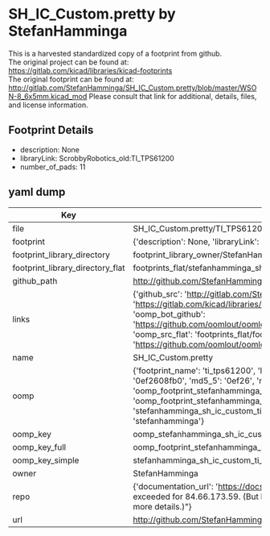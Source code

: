 # SH_IC_Custom.pretty by StefanHamminga  
This is a harvested standardized copy of a footprint from github.  
The original project can be found at:  
https://gitlab.com/kicad/libraries/kicad-footprints  
The original footprint can be found at:
http://gitlab.com/StefanHamminga/SH_IC_Custom.pretty/blob/master/WSON-8_6x5mm.kicad_mod
Please consult that link for additional, details, files, and license information.  
## Footprint Details
* description: None  
* libraryLink: ScrobbyRobotics_old:TI_TPS61200  
* number_of_pads: 11  
## yaml dump  
| Key | Value |  
| --- | --- |  
| file | SH_IC_Custom.pretty/TI_TPS61200.kicad_mod |  
| footprint | {'description': None, 'libraryLink': 'ScrobbyRobotics_old:TI_TPS61200', 'number_of_pads': 11} |  
| footprint_library_directory | footprint_library_owner/StefanHamminga_SH_IC_Custom.pretty |  
| footprint_library_directory_flat | footprints_flat/stefanhamminga_sh_ic_custom_ti_tps61200/working |  
| github_path | http://github.com/StefanHamminga/SH_IC_Custom.pretty/blob/master/TI_TPS61200.kicad_mod |  
| links | {'github_src': 'http://gitlab.com/StefanHamminga/SH_IC_Custom.pretty/blob/master/WSON-8_6x5mm.kicad_mod', 'github_src_repo': 'https://gitlab.com/kicad/libraries/kicad-footprints', 'oomp_bot': 'footprints/stefanhamminga_sh_ic_custom_ti_tps61200/working', 'oomp_bot_github': 'https://github.com/oomlout/oomlout_oomp_footprint_bot/tree/main/footprints/stefanhamminga_sh_ic_custom_ti_tps61200/working', 'oomp_src_flat': 'footprints_flat/footprints_flat/stefanhamminga_sh_ic_custom_ti_tps61200/working', 'oomp_src_flat_github': 'https://github.com/oomlout/oomlout_oomp_footprint_src/tree/main/footprints_flat/stefanhamminga_sh_ic_custom_ti_tps61200/working'} |  
| name | SH_IC_Custom.pretty |  
| oomp | {'footprint_name': 'ti_tps61200', 'library_name': 'sh_ic_custom', 'md5': '0ef2608fb0b87e40f219b97d52db06ba', 'md5_10': '0ef2608fb0', 'md5_5': '0ef26', 'md5_6': '0ef260', 'oomp_key': 'oomp_stefanhamminga_sh_ic_custom_ti_tps61200', 'oomp_key_extra': 'oomp_footprint_stefanhamminga_sh_ic_custom_ti_tps61200', 'oomp_key_full': 'oomp_footprint_stefanhamminga_sh_ic_custom_ti_tps61200_0ef260', 'oomp_key_simple': 'stefanhamminga_sh_ic_custom_ti_tps61200', 'original_filename': 'SH_IC_Custom.pretty/TI_TPS61200.kicad_mod', 'owner_name': 'stefanhamminga'} |  
| oomp_key | oomp_stefanhamminga_sh_ic_custom_ti_tps61200 |  
| oomp_key_full | oomp_footprint_stefanhamminga_sh_ic_custom_ti_tps61200 |  
| oomp_key_simple | stefanhamminga_sh_ic_custom_ti_tps61200 |  
| owner | StefanHamminga |  
| repo | {'documentation_url': 'https://docs.github.com/rest/overview/resources-in-the-rest-api#rate-limiting', 'message': "API rate limit exceeded for 84.66.173.59. (But here's the good news: Authenticated requests get a higher rate limit. Check out the documentation for more details.)"} |  
| url | http://github.com/StefanHamminga/SH_IC_Custom.pretty |  

